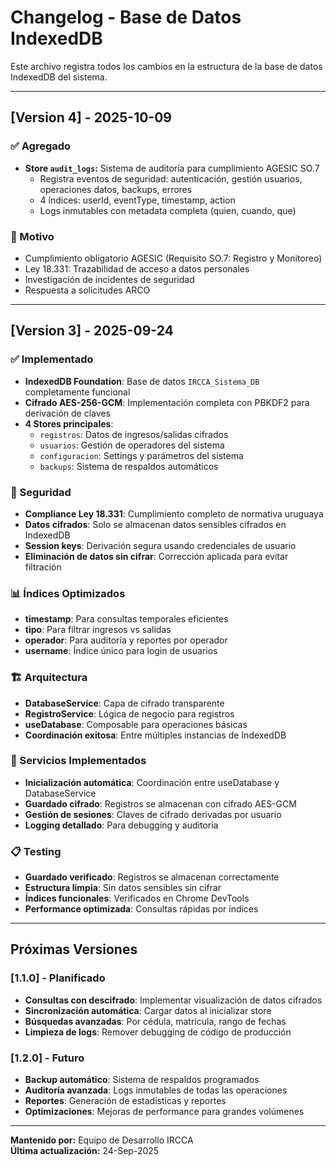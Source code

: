 # Changelog - Base de Datos IndexedDB

Este archivo registra todos los cambios en la estructura de la base de datos IndexedDB del sistema.

---

## [Version 4] - 2025-10-09

### ✅ Agregado
- **Store `audit_logs`:** Sistema de auditoría para cumplimiento AGESIC SO.7
  - Registra eventos de seguridad: autenticación, gestión usuarios, operaciones datos, backups, errores
  - 4 índices: userId, eventType, timestamp, action
  - Logs inmutables con metadata completa (quien, cuando, que)

### 📝 Motivo
- Cumplimiento obligatorio AGESIC (Requisito SO.7: Registro y Monitoreo)
- Ley 18.331: Trazabilidad de acceso a datos personales
- Investigación de incidentes de seguridad
- Respuesta a solicitudes ARCO

---

## [Version 3] - 2025-09-24

### ✅ Implementado
- **IndexedDB Foundation**: Base de datos `IRCCA_Sistema_DB` completamente funcional
- **Cifrado AES-256-GCM**: Implementación completa con PBKDF2 para derivación de claves
- **4 Stores principales**:
  - `registros`: Datos de ingresos/salidas cifrados
  - `usuarios`: Gestión de operadores del sistema
  - `configuracion`: Settings y parámetros del sistema
  - `backups`: Sistema de respaldos automáticos

### 🔐 Seguridad
- **Compliance Ley 18.331**: Cumplimiento completo de normativa uruguaya
- **Datos cifrados**: Solo se almacenan datos sensibles cifrados en IndexedDB
- **Session keys**: Derivación segura usando credenciales de usuario
- **Eliminación de datos sin cifrar**: Corrección aplicada para evitar filtración

### 📊 Índices Optimizados
- **timestamp**: Para consultas temporales eficientes
- **tipo**: Para filtrar ingresos vs salidas
- **operador**: Para auditoría y reportes por operador
- **username**: Índice único para login de usuarios

### 🏗️ Arquitectura
- **DatabaseService**: Capa de cifrado transparente
- **RegistroService**: Lógica de negocio para registros
- **useDatabase**: Composable para operaciones básicas
- **Coordinación exitosa**: Entre múltiples instancias de IndexedDB

### 🔧 Servicios Implementados
- **Inicialización automática**: Coordinación entre useDatabase y DatabaseService
- **Guardado cifrado**: Registros se almacenan con cifrado AES-GCM
- **Gestión de sesiones**: Claves de cifrado derivadas por usuario
- **Logging detallado**: Para debugging y auditoría

### 📋 Testing
- **Guardado verificado**: Registros se almacenan correctamente
- **Estructura limpia**: Sin datos sensibles sin cifrar
- **Índices funcionales**: Verificados en Chrome DevTools
- **Performance optimizada**: Consultas rápidas por índices

---

## Próximas Versiones

### [1.1.0] - Planificado
- **Consultas con descifrado**: Implementar visualización de datos cifrados
- **Sincronización automática**: Cargar datos al inicializar store
- **Búsquedas avanzadas**: Por cédula, matrícula, rango de fechas
- **Limpieza de logs**: Remover debugging de código de producción

### [1.2.0] - Futuro
- **Backup automático**: Sistema de respaldos programados
- **Auditoría avanzada**: Logs inmutables de todas las operaciones
- **Reportes**: Generación de estadísticas y reportes
- **Optimizaciones**: Mejoras de performance para grandes volúmenes

---

**Mantenido por:** Equipo de Desarrollo IRCCA  
**Última actualización:** 24-Sep-2025
